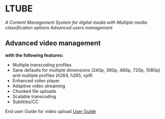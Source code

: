 # LTUBE
*A Content Management System for digital media*
*with Multiple media classification options*
*Advanced users management*

## Advanced video management

**with the following features:**
* Multiple transcoding profiles
*   Sane defaults for multiple dimensions (240p, 360p, 480p, 720p, 1080p) and multiple profiles (h264, h265, vp9)
* Enhanced video player
* Adaptive video streaming
* Chunked file uploads
* Scalable transcoding
* Subtitles/CC

End user Guide for video upload [User Guide](https://github.com/LEARN-LK/LTUBE/blob/main/enduserguide.md)
